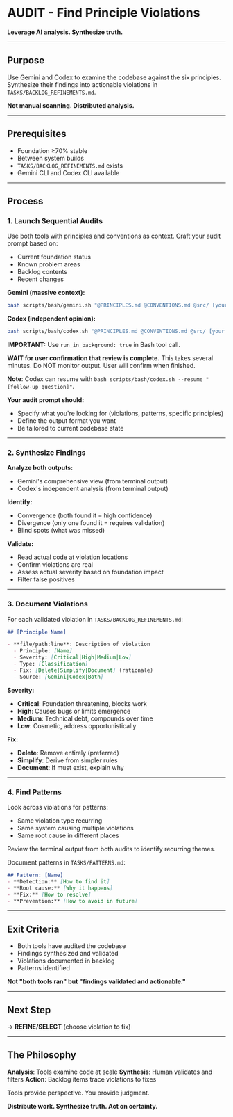 # AUDIT - Find Principle Violations

**Leverage AI analysis. Synthesize truth.**

---

## Purpose

Use Gemini and Codex to examine the codebase against the six principles. Synthesize their findings into actionable violations in `TASKS/BACKLOG_REFINEMENTS.md`.

**Not manual scanning. Distributed analysis.**

---

## Prerequisites

- Foundation ≥70% stable
- Between system builds
- `TASKS/BACKLOG_REFINEMENTS.md` exists
- Gemini CLI and Codex CLI available

---

## Process

### 1. Launch Sequential Audits

Use both tools with principles and conventions as context. Craft your audit prompt based on:
- Current foundation status
- Known problem areas
- Backlog contents
- Recent changes

**Gemini (massive context):**
```bash
bash scripts/bash/gemini.sh "@PRINCIPLES.md @CONVENTIONS.md @src/ [your audit prompt]"
```

**Codex (independent opinion):**
```bash
bash scripts/bash/codex.sh "@PRINCIPLES.md @CONVENTIONS.md @src/ [your audit prompt]"
```

**IMPORTANT:** Use `run_in_background: true` in Bash tool call.

**WAIT for user confirmation that review is complete.** This takes several minutes. Do NOT monitor output. User will confirm when finished.

**Note**: Codex can resume with `bash scripts/bash/codex.sh --resume "[follow-up question]"`.

**Your audit prompt should:**
- Specify what you're looking for (violations, patterns, specific principles)
- Define the output format you want
- Be tailored to current codebase state

---

### 2. Synthesize Findings

**Analyze both outputs:**
- Gemini's comprehensive view (from terminal output)
- Codex's independent analysis (from terminal output)

**Identify:**
- Convergence (both found it = high confidence)
- Divergence (only one found it = requires validation)
- Blind spots (what was missed)

**Validate:**
- Read actual code at violation locations
- Confirm violations are real
- Assess actual severity based on foundation impact
- Filter false positives

---

### 3. Document Violations

For each validated violation in `TASKS/BACKLOG_REFINEMENTS.md`:

```markdown
## [Principle Name]

- **file/path:line**: Description of violation
  - Principle: [Name]
  - Severity: [Critical|High|Medium|Low]
  - Type: [Classification]
  - Fix: [Delete|Simplify|Document] (rationale)
  - Source: [Gemini|Codex|Both]
```

**Severity:**
- **Critical**: Foundation threatening, blocks work
- **High**: Causes bugs or limits emergence
- **Medium**: Technical debt, compounds over time
- **Low**: Cosmetic, address opportunistically

**Fix:**
- **Delete**: Remove entirely (preferred)
- **Simplify**: Derive from simpler rules
- **Document**: If must exist, explain why

---

### 4. Find Patterns

Look across violations for patterns:
- Same violation type recurring
- Same system causing multiple violations
- Same root cause in different places

Review the terminal output from both audits to identify recurring themes.

Document patterns in `TASKS/PATTERNS.md`:
```markdown
## Pattern: [Name]
- **Detection:** [How to find it]
- **Root cause:** [Why it happens]
- **Fix:** [How to resolve]
- **Prevention:** [How to avoid in future]
```

---

## Exit Criteria

- Both tools have audited the codebase
- Findings synthesized and validated
- Violations documented in backlog
- Patterns identified

**Not "both tools ran" but "findings validated and actionable."**

---

## Next Step

→ **REFINE/SELECT** (choose violation to fix)

---

## The Philosophy

**Analysis**: Tools examine code at scale
**Synthesis**: Human validates and filters
**Action**: Backlog items trace violations to fixes

Tools provide perspective. You provide judgment.

**Distribute work. Synthesize truth. Act on certainty.**
